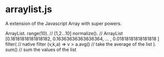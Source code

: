 # arraylist.js

A extension of the Javascript Array with super powers.

ArrayList.
  range(10).               // [1,2...10]
  normalize().             // ArrayList [0.18181818181818182, 0.16363636363636364, ... , 0.01818181818181818 ]
  filter(                  // native filter
    (v,k,a) => v > a.avg() // take the average of the list
  ).
  sum()                    // sum the values of the list
